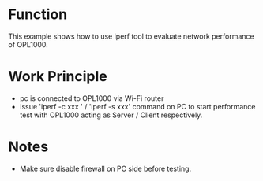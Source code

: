 # Function
This example shows how to use iperf tool to evaluate network performance of OPL1000. 

# Work Principle

- pc is connected to OPL1000 via Wi-Fi router 
- issue 'iperf -c xxx ' / 'iperf -s xxx' command on PC to start performance test with OPL1000 acting as Server / Client respectively.  

# Notes
-  Make sure disable firewall on PC side before testing.  


